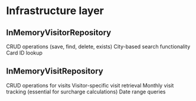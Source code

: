# Infrastructure layer

## InMemoryVisitorRepository

CRUD operations (save, find, delete, exists)
City-based search functionality
Card ID lookup

## InMemoryVisitRepository

CRUD operations for visits
Visitor-specific visit retrieval
Monthly visit tracking (essential for surcharge calculations)
Date range queries
